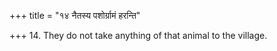 +++
title = "१४ नैतस्य पशोर्ग्रामं हरन्ति"

+++
14. They do not take anything of that animal to the village.
